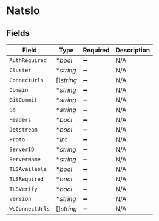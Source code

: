 # NatsIo


## Fields

| Field              | Type               | Required           | Description        |
| ------------------ | ------------------ | ------------------ | ------------------ |
| `AuthRequired`     | **bool*            | :heavy_minus_sign: | N/A                |
| `Cluster`          | **string*          | :heavy_minus_sign: | N/A                |
| `ConnectUrls`      | []*string*         | :heavy_minus_sign: | N/A                |
| `Domain`           | **string*          | :heavy_minus_sign: | N/A                |
| `GitCommit`        | **string*          | :heavy_minus_sign: | N/A                |
| `Go`               | **string*          | :heavy_minus_sign: | N/A                |
| `Headers`          | **bool*            | :heavy_minus_sign: | N/A                |
| `Jetstream`        | **bool*            | :heavy_minus_sign: | N/A                |
| `Proto`            | **int*             | :heavy_minus_sign: | N/A                |
| `ServerID`         | **string*          | :heavy_minus_sign: | N/A                |
| `ServerName`       | **string*          | :heavy_minus_sign: | N/A                |
| `TLSAvailable`     | **bool*            | :heavy_minus_sign: | N/A                |
| `TLSRequired`      | **bool*            | :heavy_minus_sign: | N/A                |
| `TLSVerify`        | **bool*            | :heavy_minus_sign: | N/A                |
| `Version`          | **string*          | :heavy_minus_sign: | N/A                |
| `WsConnectUrls`    | []*string*         | :heavy_minus_sign: | N/A                |